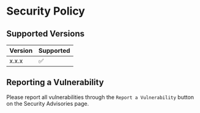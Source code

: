 # Security Policy

## Supported Versions

| Version | Supported          |
| ------- | ------------------ |
| x.x.x   | :white_check_mark: |

## Reporting a Vulnerability

Please report all vulnerabilities through the `Report a Vulnerability` button on the Security Advisories page.
